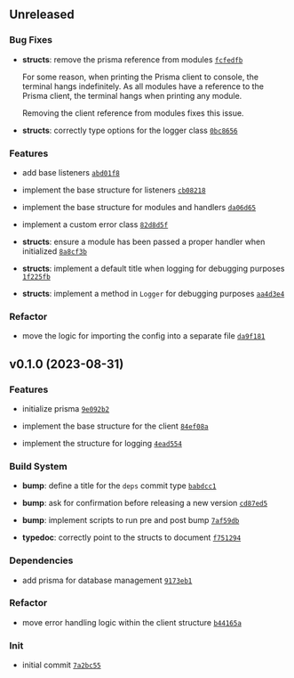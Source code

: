 ## Unreleased

### Bug Fixes

- **structs**: remove the prisma reference from modules <code>[fcfedfb](https://github.com/Norviah/bot/commit/fcfedfb8df0c2d974b31ca6d0e6149dc4e12afae)</code>

	For some reason, when printing the Prisma client to console, the
	terminal hangs indefinitely. As all modules have a reference to the
	Prisma client, the terminal hangs when printing any module.
	
	Removing the client reference from modules fixes this issue.

- **structs**: correctly type options for the logger class <code>[0bc8656](https://github.com/Norviah/bot/commit/0bc865668618d2d92d619e64a9fc3d9cd67e22df)</code>

### Features

- add base listeners <code>[abd01f8](https://github.com/Norviah/bot/commit/abd01f8b8920a1d6dc0c8f045ecab1c5b0ace06b)</code>

- implement the base structure for listeners <code>[cb08218](https://github.com/Norviah/bot/commit/cb0821865a03506e0f03f0922563702acf93085f)</code>

- implement the base structure for modules and handlers <code>[da06d65](https://github.com/Norviah/bot/commit/da06d6531f103568517999e48703dd2860730edc)</code>

- implement a custom error class <code>[82d8d5f](https://github.com/Norviah/bot/commit/82d8d5f47694773987e3c758c37e72b906a1f009)</code>

- **structs**: ensure a module has been passed a proper handler when initialized <code>[8a8cf3b](https://github.com/Norviah/bot/commit/8a8cf3bafef2d16cd358afc88ee72109c554b5db)</code>

- **structs**: implement a default title when logging for debugging purposes <code>[1f225fb](https://github.com/Norviah/bot/commit/1f225fb6db1d17a8228df0d149e60cd5a9558244)</code>

- **structs**: implement a method in `Logger` for debugging purposes <code>[aa4d3e4](https://github.com/Norviah/bot/commit/aa4d3e4bf51fbe4b7566411e56bf0e16e23364ba)</code>

### Refactor

- move the logic for importing the config into a separate file <code>[da9f181](https://github.com/Norviah/bot/commit/da9f181b565e9696d37dc8e4399c532eb8c8c929)</code>

## v0.1.0 (2023-08-31)

### Features

- initialize prisma <code>[9e092b2](https://github.com/Norviah/bot/commit/9e092b2c593509bd15b21148ee26fc939bbcaf93)</code>

- implement the base structure for the client <code>[84ef08a](https://github.com/Norviah/bot/commit/84ef08a1111ee2f261bd4a47e9b048a24b5893aa)</code>

- implement the structure for logging <code>[4ead554](https://github.com/Norviah/bot/commit/4ead554a256db436aefa0ec49e48c9aa739fc719)</code>

### Build System

- **bump**: define a title for the `deps` commit type <code>[babdcc1](https://github.com/Norviah/bot/commit/babdcc186eee410aaf04e4c718b591b1d9510fa8)</code>

- **bump**: ask for confirmation before releasing a new version <code>[cd87ed5](https://github.com/Norviah/bot/commit/cd87ed5b1d418acc82f1533b23ae17c37f5e2409)</code>

- **bump**: implement scripts to run pre and post bump <code>[7af59db](https://github.com/Norviah/bot/commit/7af59dbaacd91430ffc10f780e34487aa9925d7f)</code>

- **typedoc**: correctly point to the structs to document <code>[f751294](https://github.com/Norviah/bot/commit/f7512946deae888eb2c7cd979f5e179344d4aadb)</code>

### Dependencies

- add prisma for database management <code>[9173eb1](https://github.com/Norviah/bot/commit/9173eb1146af1ab619180abab97fa8741f50e30f)</code>

### Refactor

- move error handling logic within the client structure <code>[b44165a](https://github.com/Norviah/bot/commit/b44165a661544529abeee0294454b6116e9543fe)</code>

### Init

- initial commit <code>[7a2bc55](https://github.com/Norviah/bot/commit/7a2bc559b4b1e46d0d4f5a5a8fbad7fc2c4e271c)</code>